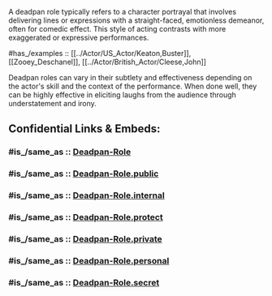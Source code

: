 
A deadpan role typically refers to a character portrayal that involves delivering lines or expressions with a straight-faced, emotionless demeanor, often for comedic effect. This style of acting contrasts with more exaggerated or expressive performances. 

#has_/examples :: [[../Actor/US_Actor/Keaton,Buster]], [[Zooey_Deschanel]], [[../Actor/British_Actor/Cleese,John]] 

Deadpan roles can vary in their subtlety and effectiveness depending on the actor's skill and the context of the performance. When done well, they can be highly effective in eliciting laughs from the audience through understatement and irony.


## Confidential Links & Embeds: 

### #is_/same_as :: [Deadpan-Role](/_Standards/Society/Communication/Media/Movie/Role/Deadpan-Role.md) 

### #is_/same_as :: [Deadpan-Role.public](/_public/Society/Communication/Media/Movie/Role/Deadpan-Role.public.md) 

### #is_/same_as :: [Deadpan-Role.internal](/_internal/Society/Communication/Media/Movie/Role/Deadpan-Role.internal.md) 

### #is_/same_as :: [Deadpan-Role.protect](/_protect/Society/Communication/Media/Movie/Role/Deadpan-Role.protect.md) 

### #is_/same_as :: [Deadpan-Role.private](/_private/Society/Communication/Media/Movie/Role/Deadpan-Role.private.md) 

### #is_/same_as :: [Deadpan-Role.personal](/_personal/Society/Communication/Media/Movie/Role/Deadpan-Role.personal.md) 

### #is_/same_as :: [Deadpan-Role.secret](/_secret/Society/Communication/Media/Movie/Role/Deadpan-Role.secret.md)

